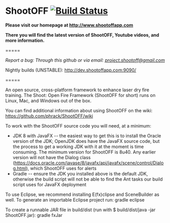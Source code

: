 ShootOFF [![Build Status](https://travis-ci.org/phrack/ShootOFF.svg?branch=master)](https://travis-ci.org/phrack/ShootOFF)
========

**Please visit our homepage at http://www.shootoffapp.com**

**There you will find the latest version of ShootOFF, Youtube videos, and more information.**

=====

*Report a bug: Through this github or via email: project.shootoff@gmail.com*

Nightly builds (UNSTABLE): http://dev.shootoffapp.com:9090/

=====

An open source, cross-platform framework to enhance laser dry fire training. The Shoot: Open Fire Framework (ShootOFF for short) runs on Linux, Mac, and Windows out of the box.

You can find additional information about using ShootOFF on the wiki: https://github.com/phrack/ShootOFF/wiki

To work with the ShootOFF source code you will need, at a minimum:

* JDK 8 with JavaFX -- the easiest way to get this is to install the Oracle version of the JDK; OpenJDK does have the JavaFX source code, but the process to get a working JDK with it at the moment is time consuming. The minimum version for ShootOFF is 8u40. Any earlier version will not have the Dialog class (https://docs.oracle.com/javase/8/javafx/api/javafx/scene/control/Dialog.html), which ShootOFF uses for alerts
* Gradle -- ensure the JDK you installed above is the default JDK, otherwise the build script will not be able to find the Ant tasks our build script uses for JavaFX deployment

To use Eclipse, we recommend installing E(fx)clipse and SceneBuilder as well. To generate an importable Eclipse project run: gradle eclipse

To create a runnable JAR file in build/dist (run with $ build/dist/java -jar ShootOFF.jar): gradle fxJar
